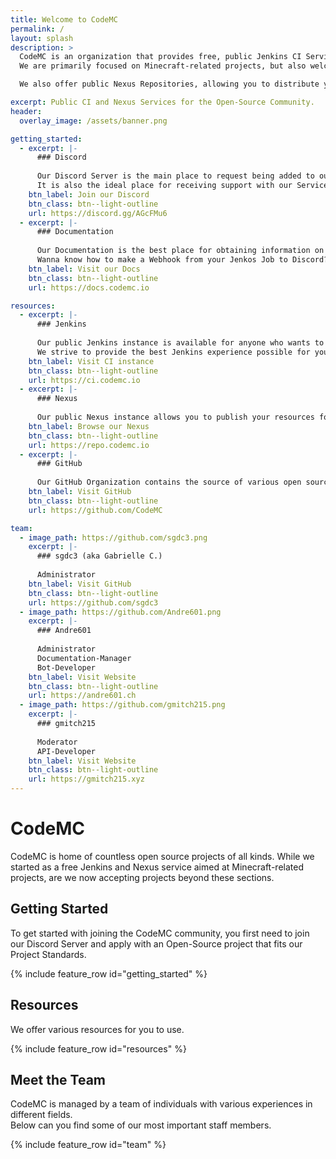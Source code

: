 ```yaml
---
title: Welcome to CodeMC
permalink: /
layout: splash
description: >
  CodeMC is an organization that provides free, public Jenkins CI Services for Open Source projects.<br>
  We are primarily focused on Minecraft-related projects, but also welcome projects of any other kind.<br><br>

  We also offer public Nexus Repositories, allowing you to distribute your code to others with ease.

excerpt: Public CI and Nexus Services for the Open-Source Community.
header:
  overlay_image: /assets/banner.png

getting_started:
  - excerpt: |-
      ### Discord
      
      Our Discord Server is the main place to request being added to our Jenkins and Nexus services.  
      It is also the ideal place for receiving support with our Services, should you have questions.
    btn_label: Join our Discord
    btn_class: btn--light-outline
    url: https://discord.gg/AGcFMu6
  - excerpt: |-
      ### Documentation
      
      Our Documentation is the best place for obtaining information on how to do specific things.  
      Wanna know how to make a Webhook from your Jenkos Job to Discord? Wanna know how to integrate building from Pull requests? Our Docs have you covered!
    btn_label: Visit our Docs
    btn_class: btn--light-outline
    url: https://docs.codemc.io

resources:
  - excerpt: |-
      ### Jenkins
      
      Our public Jenkins instance is available for anyone who wants to use it and has successfully applied for it.  
      We strive to provide the best Jenkins experience possible for you.
    btn_label: Visit CI instance
    btn_class: btn--light-outline
    url: https://ci.codemc.io
  - excerpt: |-
      ### Nexus
      
      Our public Nexus instance allows you to publish your resources for others to include in their own project.
    btn_label: Browse our Nexus
    btn_class: btn--light-outline
    url: https://repo.codemc.io
  - excerpt: |-
      ### GitHub
      
      Our GitHub Organization contains the source of various open source projects under the CodeMC Umbrella, be it our Discord bot, our Documentation or even this website.
    btn_label: Visit GitHub
    btn_class: btn--light-outline
    url: https://github.com/CodeMC

team:
  - image_path: https://github.com/sgdc3.png
    excerpt: |-
      ### sgdc3 (aka Gabrielle C.)
      
      Administrator
    btn_label: Visit GitHub
    btn_class: btn--light-outline
    url: https://github.com/sgdc3
  - image_path: https://github.com/Andre601.png
    excerpt: |-
      ### Andre601
      
      Administrator  
      Documentation-Manager  
      Bot-Developer
    btn_label: Visit Website
    btn_class: btn--light-outline
    url: https://andre601.ch
  - image_path: https://github.com/gmitch215.png
    excerpt: |-
      ### gmitch215
        
      Moderator  
      API-Developer
    btn_label: Visit Website
    btn_class: btn--light-outline
    url: https://gmitch215.xyz
---
```

# CodeMC
CodeMC is home of countless open source projects of all kinds. While we started as a free Jenkins and Nexus service aimed at Minecraft-related projects, are we now accepting projects beyond these sections.

## Getting Started
To get started with joining the CodeMC community, you first need to join our Discord Server and apply with an Open-Source project that fits our Project Standards.

{% include feature_row id="getting_started" %}

## Resources
We offer various resources for you to use.

{% include feature_row id="resources" %}

## Meet the Team
CodeMC is managed by a team of individuals with various experiences in different fields.  
Below can you find some of our most important staff members.

{% include feature_row id="team" %}